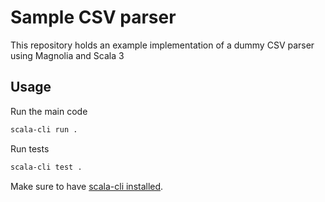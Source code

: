 # Sample CSV parser

This repository holds an example implementation of a dummy CSV parser using Magnolia and Scala 3

## Usage

Run the main code

```bash
scala-cli run .
```

Run tests

```bash
scala-cli test .
```

Make sure to have [scala-cli installed](https://scala-cli.virtuslab.org/install/).